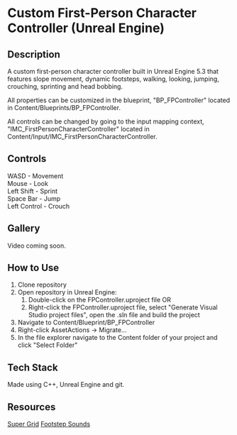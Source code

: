 # Custom First-Person Character Controller (Unreal Engine)

## Description

 A custom first-person character controller built in Unreal Engine 5.3 that features slope movement, dynamic footsteps, walking, looking, jumping, crouching, sprinting and head bobbing.

 All properties can be customized in the blueprint, "BP_FPController" located in Content/Blueprints/BP_FPController.

 All controls can be changed by going to the input mapping context, "IMC_FirstPersonCharacterController" located in Content/Input/IMC_FirstPersonCharacterController.

## Controls

WASD - Movement
<br>Mouse - Look
<br>Left Shift - Sprint
<br>Space Bar - Jump
<br>Left Control - Crouch

## Gallery

Video coming soon.

## How to Use

1. Clone repository
2. Open repository in Unreal Engine:
   1. Double-click on the FPController.uproject file OR
   2. Right-click the FPController.uproject file, select "Generate Visual Studio project files", open the .sln file and build the project
3. Navigate to Content/Blueprint/BP_FPController
4. Right-click AssetActions -> Migrate...
5. In the file explorer navigate to the Content folder of your project and click "Select Folder"

## Tech Stack

Made using C++, Unreal Engine and git.

## Resources

[Super Grid](https://www.unrealengine.com/marketplace/en-US/product/supergrid-starter-pack)
[Footstep Sounds](https://opengameart.org/content/foot-walking-step-sounds-on-stone-water-snow-wood-and-dirt)
